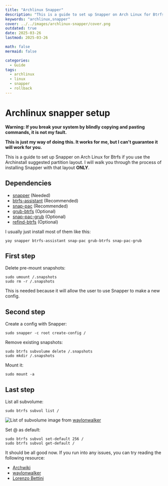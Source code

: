 ```yaml
---
title: "Archlinux Snapper"
description: "This is a guide to set up Snapper on Arch Linux for Btrfs if you use the Archinstall suggested partition layout."
keywords: "archlinux,snapper"
cover: ../../images/archlinux-snapper/cover.png
outdated: true
date: 2025-03-26
lastmod: 2025-03-26

math: false
mermaid: false

categories:
  - Guide
tags:
  - archlinux
  - linux
  - snapper
  - rollback
---
```

Archlinux snapper setup
=======================

**Warning: If you break your system by blindly copying and pasting commands, it is not my fault.**

**This is just my way of doing this. It works for me, but I can't guarantee it will work for you.**

This is a guide to set up Snapper on Arch Linux for Btrfs if you use the Archinstall suggested partition layout. I will walk you through the process of installing Snapper with that layout **ONLY**.

Dependencies
------------

*   [snapper](https://archlinux.org/packages/extra/x86_64/snapper/) (Needed)
*   [btrfs-assistant](https://aur.archlinux.org/packages/btrfs-assistant/) (Recommended)
*   [snap-pac](https://archlinux.org/packages/?name=snap-pac) (Recommended)
*   [grub-btrfs](https://archlinux.org/packages/?name=grub-btrfs) (Optional)
*   [snap-pac-grub](https://aur.archlinux.org/packages/snap-pac-grub/) (Optional)
*   [refind-btrfs](https://aur.archlinux.org/packages/refind-btrfs/) (Optional)

I usually just install most of them like this:

    yay snapper btrfs-assistant snap-pac grub-btrfs snap-pac-grub


First step
----------

Delete pre-mount snapshots:

    sudo umount /.snapshots
    sudo rm -r /.snapshots


This is needed because it will allow the user to use Snapper to make a new config.

Second step
-----------

Create a config with Snapper:

    sudo snapper -c root create-config /


Remove existing snapshots:

    sudo btrfs subvolume delete /.snapshots
    sudo mkdir /.snapshots


Mount it:

    sudo mount -a


Last step
---------

List all subvolume:

    sudo btrfs subvol list /


![List of subvolume](../../images/archlinux-snapper/btrfs-subvol-get-default.webp) image from [waylonwalker](https://waylonwalker.com/setting-up-snapper-on-arch/##sudo+btrfs+subvol+list+/)

Set @ as default:

    sudo btrfs subvol set-default 256 /
    sudo btrfs subvol get-default /


It should be all good now. If you run into any issues, you can try reading the following resource:

*   [Archwiki](https://wiki.archlinux.org/title/Snapper)
*   [waylonwalker](https://waylonwalker.com/setting-up-snapper-on-arch/)
*   [Lorenzo Bettini](https://www.lorenzobettini.it/2023/03/snapper-and-grub-btrfs-in-arch-linux/)
